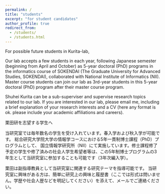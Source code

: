 ```yaml
---
permalink: /
title: "students"
excerpt: "for student candidates"
author_profile: true
redirect_from:
  - /students/
  - /students.html
---
```


For possible future students in Kurita-lab,

Our lab accepts a few students in each year, following Japanese semester (beginning from April and October) as 5-year doctoral (PhD) programs in the informatics course of SOKENDAI (The Graduate University for Advanced Studies, SOKENDAI), collaborated with National Institute of Informatics (NII). Master course students can join our lab as 3rd-year students in this 5-year doctoral (PhD)  program after their master course program.

Shuhei Kurita can be a sub-superviser and supervise research topics related to our lab.
If you are interested in our lab, please email me, including a brief explanation of your research interests and a CV (here any format is ok. please include your academic affiliations and careers).


栗田研を志望する学生へ

当研究室では毎年数名の学生を受け入れています。春入学および秋入学が可能です。
総合研究大学院大学の情報学コースにおける5年一貫制博士課程（PhD）プログラムとして、
国立情報学研究所（NII）にて実施しています。修士課程修了予定の学生や修了済みの社会人学生希望者等は、この5年制博士プログラムの3年生として当研究室に参加することも可能です（3年次編入学）。

栗田は副指導教員として当研究室に関連する研究テーマを指導可能です。
当研究室に興味がある方は、簡単に研究上の興味と履歴書（ここでは形式は問いません。学歴や社会人歴などを明記してください）を添えて、メールでご連絡ください。
